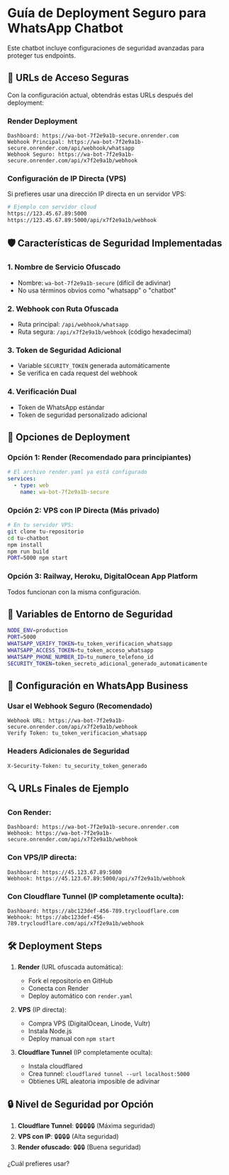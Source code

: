 # Guía de Deployment Seguro para WhatsApp Chatbot

Este chatbot incluye configuraciones de seguridad avanzadas para proteger tus endpoints.

## 🔐 URLs de Acceso Seguras

Con la configuración actual, obtendrás estas URLs después del deployment:

### Render Deployment
```
Dashboard: https://wa-bot-7f2e9a1b-secure.onrender.com
Webhook Principal: https://wa-bot-7f2e9a1b-secure.onrender.com/api/webhook/whatsapp
Webhook Seguro: https://wa-bot-7f2e9a1b-secure.onrender.com/api/x7f2e9a1b/webhook
```

### Configuración de IP Directa (VPS)
Si prefieres usar una dirección IP directa en un servidor VPS:

```bash
# Ejemplo con servidor cloud
https://123.45.67.89:5000
https://123.45.67.89:5000/api/x7f2e9a1b/webhook
```

## 🛡️ Características de Seguridad Implementadas

### 1. **Nombre de Servicio Ofuscado**
- Nombre: `wa-bot-7f2e9a1b-secure` (difícil de adivinar)
- No usa términos obvios como "whatsapp" o "chatbot"

### 2. **Webhook con Ruta Ofuscada**
- Ruta principal: `/api/webhook/whatsapp`
- Ruta segura: `/api/x7f2e9a1b/webhook` (código hexadecimal)

### 3. **Token de Seguridad Adicional**
- Variable `SECURITY_TOKEN` generada automáticamente
- Se verifica en cada request del webhook

### 4. **Verificación Dual**
- Token de WhatsApp estándar
- Token de seguridad personalizado adicional

## 🚀 Opciones de Deployment

### Opción 1: Render (Recomendado para principiantes)
```yaml
# El archivo render.yaml ya está configurado
services:
  - type: web
    name: wa-bot-7f2e9a1b-secure
```

### Opción 2: VPS con IP Directa (Más privado)
```bash
# En tu servidor VPS:
git clone tu-repositorio
cd tu-chatbot
npm install
npm run build
PORT=5000 npm start
```

### Opción 3: Railway, Heroku, DigitalOcean App Platform
Todos funcionan con la misma configuración.

## 🔧 Variables de Entorno de Seguridad

```bash
NODE_ENV=production
PORT=5000
WHATSAPP_VERIFY_TOKEN=tu_token_verificacion_whatsapp
WHATSAPP_ACCESS_TOKEN=tu_token_acceso_whatsapp  
WHATSAPP_PHONE_NUMBER_ID=tu_numero_telefono_id
SECURITY_TOKEN=token_secreto_adicional_generado_automaticamente
```

## 📱 Configuración en WhatsApp Business

### Usar el Webhook Seguro (Recomendado)
```
Webhook URL: https://wa-bot-7f2e9a1b-secure.onrender.com/api/x7f2e9a1b/webhook
Verify Token: tu_token_verificacion_whatsapp
```

### Headers Adicionales de Seguridad
```
X-Security-Token: tu_security_token_generado
```

## 🔍 URLs Finales de Ejemplo

### Con Render:
```
Dashboard: https://wa-bot-7f2e9a1b-secure.onrender.com
Webhook: https://wa-bot-7f2e9a1b-secure.onrender.com/api/x7f2e9a1b/webhook
```

### Con VPS/IP directa:
```
Dashboard: https://45.123.67.89:5000
Webhook: https://45.123.67.89:5000/api/x7f2e9a1b/webhook
```

### Con Cloudflare Tunnel (IP completamente oculta):
```
Dashboard: https://abc123def-456-789.trycloudflare.com
Webhook: https://abc123def-456-789.trycloudflare.com/api/x7f2e9a1b/webhook
```

## 🛠️ Deployment Steps

1. **Render** (URL ofuscada automática):
   - Fork el repositorio en GitHub
   - Conecta con Render
   - Deploy automático con `render.yaml`

2. **VPS** (IP directa):
   - Compra VPS (DigitalOcean, Linode, Vultr)
   - Instala Node.js
   - Deploy manual con `npm start`

3. **Cloudflare Tunnel** (IP completamente oculta):
   - Instala cloudflared
   - Crea tunnel: `cloudflared tunnel --url localhost:5000`
   - Obtienes URL aleatoria imposible de adivinar

## 🔒 Nivel de Seguridad por Opción

1. **Cloudflare Tunnel**: 🔒🔒🔒🔒🔒 (Máxima seguridad)
2. **VPS con IP**: 🔒🔒🔒🔒 (Alta seguridad)
3. **Render ofuscado**: 🔒🔒🔒 (Buena seguridad)

¿Cuál prefieres usar?